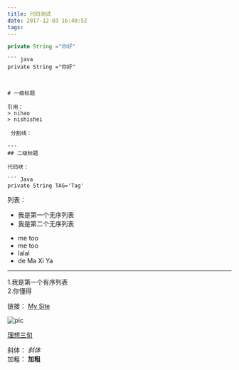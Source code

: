 ```yaml
---
title: 代码测试
date: 2017-12-03 16:40:52
tags:
---
```

``` java  
private String ="你好"
```

```
``` java  
private String ="你好"
``` 

```


# 一级标题 

引用：
> nihao  
> nishishei

 分割线：

---
## 二级标题

代码块：  

``` Java
private String TAG='Tag'

```


列表：  
- 我是第一个无序列表  
- 我是第二个无序列表  


* me too
* me too
* lalal
* de Ma Xi Ya
---
1.我是第一个有序列表  
2.你懂得  

链接：
[My Site](http://jokinyang.me)  

![pic](http://yun.fallingboy.cn/xxx.jpg)  

[理想三旬](http://yun.fallingboy.cn/理想三巡.mp3)


斜体：
*斜体*  
加粗：
**加粗**  

 





